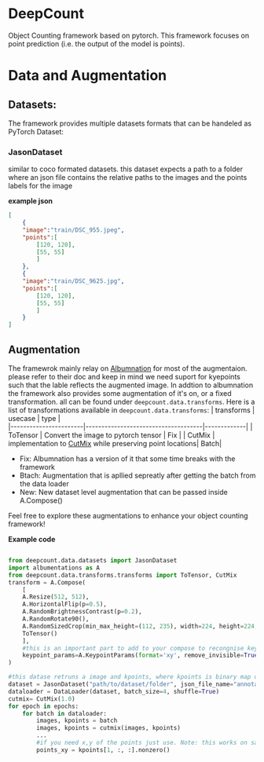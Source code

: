 # DeepCount
Object Counting framework based on pytorch. This framework focuses on point prediction (i.e. the output of the model is points). 


# Data and Augmentation 
## Datasets: 
The framework provides multiple datasets formats that can be handeled as PyTorch Dataset: 
### JasonDataset
 similar to coco formated datasets. this dataset expects a path to a folder where an json file contains the relative paths to the images and the points labels for the image

**example json**
```json 
[
    {
    "image":"train/DSC_955.jpeg",
    "points":[
        [120, 120], 
        [55, 55]
        ]
    },
    {
    "image":"train/DSC_9625.jpg",
    "points":[
        [120, 120], 
        [55, 55]
        ]
    }
]
```

## Augmentation 
The framewrok mainly relay on [Albumnation](https://github.com/albumentations-team/albumentations) for most of the augmentaion. please refer to their doc and keep in mind we need suport for kyepoints such that the lable reflects the augmented image. In addtion to albumnation the framework also provides some augmentation of it's on, or a fixed transformation. all can be found under `deepcount.data.transforms`. 
Here is a list of transformations available in `deepcount.data.transforms`:
| transforms            | usecase                             | type        |          
|-----------------------|-------------------------------------|-------------|
| ToTensor              | Convert the image to pytorch tensor | Fix         |
| CutMix                | implementation to [CutMix](https://arxiv.org/abs/1905.04899) while preserving point locations| Batch|

* Fix: Albumnation has a version of it that some time breaks with the framework
* Btach: Augmentation that is apllied sepreatly after getting the batch from the data loader
* New: New dataset level augmentation that can be passed inside A.Compose()

Feel free to explore these augmentations to enhance your object counting framework!

**Example code**
``` python 

from deepcount.data.datasets import JasonDataset  
import albumentations as A
from deepcount.data.transforms.transforms import ToTensor, CutMix
transform = A.Compose(
    [
    A.Resize(512, 512),
    A.HorizontalFlip(p=0.5),
    A.RandomBrightnessContrast(p=0.2),
    A.RandomRotate90(),
    A.RandomSizedCrop(min_max_height=(112, 235), width=224, height=224,),
    ToTensor()
    ], 
    #this is an important part to add to your compose to recongnise keypoints
    keypoint_params=A.KeypointParams(format='xy', remove_invisible=True)
)

#this datase retruns a image and kpoints, where kpoints is binary map of shape (HW). 
dataset = JasonDataset("path/to/dataset/folder", json_file_name="annotation.json", transforms=transform)
dataloader = DataLoader(dataset, batch_size=4, shuffle=True)
cutmix= CutMix(1.0)
for epoch in epochs: 
    for batch in dataloader: 
        images, kpoints = batch 
        images, kpoints = cutmix(images, kpoints)
        ... 
        #if you need x,y of the points just use. Note: this works on sample level if done on batches you'll get [sample_numper, x, y]: 
        points_xy = kpoints[1, :, :].nonzero()
